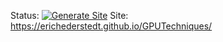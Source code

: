 Status: [![Generate Site](https://github.com/erichederstedt/GPUTechniques/actions/workflows/main.yml/badge.svg)](https://github.com/erichederstedt/GPUTechniques/actions/workflows/main.yml)
Site: https://erichederstedt.github.io/GPUTechniques/
